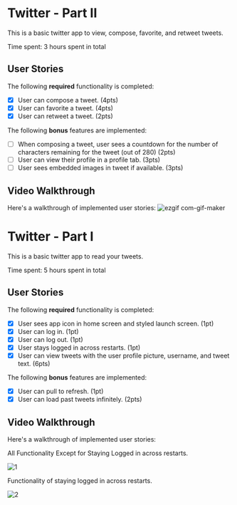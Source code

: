 # Twitter - Part II

This is a basic twitter app to view, compose, favorite, and retweet tweets.

Time spent: 3 hours spent in total

## User Stories

The following **required** functionality is completed:

- [x] User can compose a tweet. (4pts)
- [x] User can favorite a tweet. (4pts)
- [x] User can retweet a tweet. (2pts)

The following **bonus** features are implemented:

- [ ] When composing a tweet, user sees a countdown for the number of characters remaining for the tweet (out of 280) (2pts)
- [ ] User can view their profile in a profile tab. (3pts)
- [ ] User sees embedded images in tweet if available. (3pts)

## Video Walkthrough

Here's a walkthrough of implemented user stories:
![ezgif com-gif-maker](https://user-images.githubusercontent.com/73809628/135768008-10813907-d088-4b35-8651-1a19ff05316e.gif)


# Twitter - Part I

This is a basic twitter app to read your tweets.

Time spent: 5 hours spent in total

## User Stories

The following **required** functionality is completed:

- [x] User sees app icon in home screen and styled launch screen. (1pt)
- [x] User can log in. (1pt)
- [x] User can log out. (1pt)
- [x] User stays logged in across restarts. (1pt)
- [x] User can view tweets with the user profile picture, username, and tweet text. (6pts)

The following **bonus** features are implemented:

- [x] User can pull to refresh. (1pt)
- [x] User can load past tweets infinitely. (2pts)

## Video Walkthrough
Here's a walkthrough of implemented user stories:

All Functionality Except for Staying Logged in across restarts.

![1](https://user-images.githubusercontent.com/73809628/135134120-a77d0d9f-5344-4faf-b37b-0ca5fb810dd3.gif)

Functionality of staying logged in across restarts.

![2](https://user-images.githubusercontent.com/73809628/135134157-85c8d2a0-79fd-425a-ae7d-bce8d3711059.gif)
